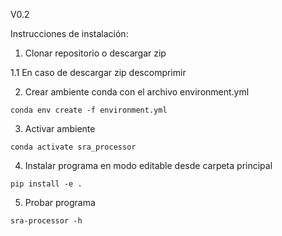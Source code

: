 V0.2

Instrucciones de instalación:
  1. Clonar repositorio o descargar zip
     
  1.1 En caso de descargar zip descomprimir
  
  2. Crear ambiente conda con el archivo environment.yml
  
    conda env create -f environment.yml
  
  3. Activar ambiente
  
    conda activate sra_processor
  
  4. Instalar programa en modo editable desde carpeta principal
  
    pip install -e .
  
  5. Probar programa
  
    sra-processor -h
